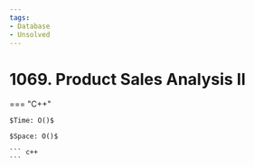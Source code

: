 ```yaml
---
tags:
- Database
- Unsolved
---
```



# 1069. Product Sales Analysis II

=== "C++"

    $Time: O()$

    $Space: O()$

    ``` c++
    ```